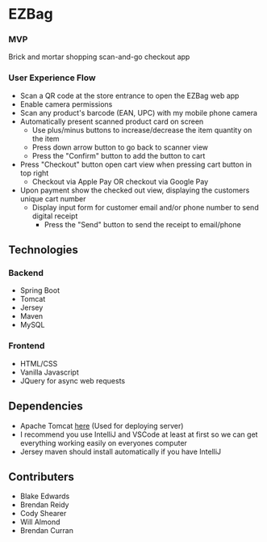 # EZBag
### MVP 
Brick and mortar shopping scan-and-go checkout app

### User Experience Flow
- Scan a QR code at the store entrance to open the EZBag web app
- Enable camera permissions
- Scan any product's barcode (EAN, UPC) with my mobile phone camera
- Automatically present scanned product card on screen
  - Use plus/minus buttons to increase/decrease the item quantity on the item
  - Press down arrow button to go back to scanner view
  - Press the "Confirm" button to add the button to cart
- Press "Checkout" button open cart view when pressing cart button in top right
  - Checkout via Apple Pay OR checkout via Google Pay
- Upon payment show the checked out view, displaying the customers unique cart number
  - Display input form for customer email and/or phone number to send digital receipt
    - Press the "Send" button to send the receipt to email/phone
  
## Technologies
### Backend
- Spring Boot
- Tomcat
- Jersey
- Maven
- MySQL

### Frontend
- HTML/CSS
- Vanilla Javascript
- JQuery for async web requests

## Dependencies
- Apache Tomcat [here](https://tomcat.apache.org/download-70.cgi) (Used for deploying server)
- I recommend you use IntelliJ and VSCode at least at first so we can get everything working easily on everyones computer
- Jersey maven should install automatically if you have IntelliJ

## Contributers
- Blake Edwards
- Brendan Reidy
- Cody Shearer
- Will Almond
- Brendan Curran

